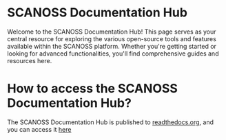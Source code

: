 # SCANOSS Documentation Hub

Welcome to the SCANOSS Documentation Hub! This page serves as your central resource for exploring the various open-source tools and features available within the SCANOSS platform. Whether you're getting started or looking for advanced functionalities, you'll find comprehensive guides and resources here.

# How to access the SCANOSS Documentation Hub?

The SCANOSS Documentation Hub is published to [readthedocs.org](https://about.readthedocs.com/), and you can access it [here]()